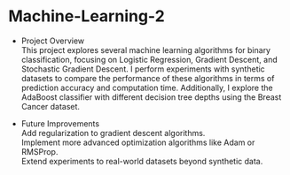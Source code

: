 # Machine-Learning-2
- Project Overview  
This project explores several machine learning algorithms for binary classification, focusing on Logistic Regression, Gradient Descent, and Stochastic Gradient Descent. I perform experiments with synthetic datasets to compare the performance of these algorithms in terms of prediction accuracy and computation time. Additionally, I explore the AdaBoost classifier with different decision tree depths using the Breast Cancer dataset.


- Future Improvements  
Add regularization to gradient descent algorithms.  
Implement more advanced optimization algorithms like Adam or RMSProp.  
Extend experiments to real-world datasets beyond synthetic data.  
